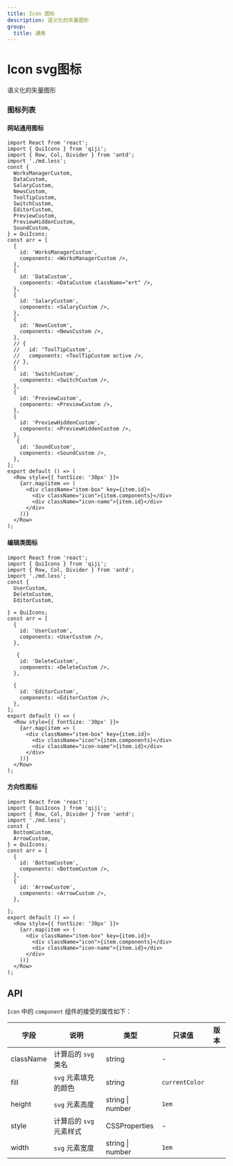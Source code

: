 ```yaml
---
title: Icon 图标
description: 语义化的矢量图形
group:
  title: 通用
---
```


# Icon svg图标

语义化的矢量图形

### 图标列表
#### 网站通用图标

```tsx
import React from 'react';
import { QuiIcons } from 'qiji';
import { Row, Col, Divider } from 'antd';
import './md.less';
const {
  WorksManagerCustom,
  DataCustom,
  SalaryCustom,
  NewsCustom,
  ToolTipCustom,
  SwitchCustom,
  EditorCustom,
  PreviewCustom,
  PreviewHiddenCustom,
  SoundCustom,
} = QuiIcons;
const arr = [
  {
    id: 'WorksManagerCustom',
    components: <WorksManagerCustom />,
  },
  {
    id: 'DataCustom',
    components: <DataCustom className="ert" />,
  },
  {
    id: 'SalaryCustom',
    components: <SalaryCustom />,
  },
  {
    id: 'NewsCustom',
    components: <NewsCustom />,
  },
  // {
  //   id: 'ToolTipCustom',
  //   components: <ToolTipCustom active />,
  // },
  {
    id: 'SwitchCustom',
    components: <SwitchCustom />,
  },
  {
    id: 'PreviewCustom',
    components: <PreviewCustom />,
  },
  {
    id: 'PreviewHiddenCustom',
    components: <PreviewHiddenCustom />,
  },
   {
    id: 'SoundCustom',
    components: <SoundCustom />,
  },
];
export default () => (
  <Row style={{ fontSize: '30px' }}>
    {arr.map(item => (
      <div className="item-box" key={item.id}>
        <div className="icon">{item.components}</div>
        <div className="icon-name">{item.id}</div>
      </div>
    ))}
  </Row>
);
```
#### 编辑类图标

```tsx
import React from 'react';
import { QuiIcons } from 'qiji';
import { Row, Col, Divider } from 'antd';
import './md.less';
const {
  UserCustom,
  DeleteCustom,
  EditorCustom,
  
} = QuiIcons;
const arr = [
  {
    id: 'UserCustom',
    components: <UserCustom />,
  },

   {
    id: 'DeleteCustom',
    components: <DeleteCustom />,
  },
 
  {
    id: 'EditorCustom',
    components: <EditorCustom />,
  },
];
export default () => (
  <Row style={{ fontSize: '30px' }}>
    {arr.map(item => (
      <div className="item-box" key={item.id}>
        <div className="icon">{item.components}</div>
        <div className="icon-name">{item.id}</div>
      </div>
    ))}
  </Row>
);
```
#### 方向性图标

```tsx
import React from 'react';
import { QuiIcons } from 'qiji';
import { Row, Col, Divider } from 'antd';
import './md.less';
const {
  BottomCustom,
  ArrowCustom,
} = QuiIcons;
const arr = [
  {
    id: 'BottomCustom',
    components: <BottomCustom />,
  },
  {
    id: 'ArrowCustom',
    components: <ArrowCustom />,
  },
 
];
export default () => (
  <Row style={{ fontSize: '30px' }}>
    {arr.map(item => (
      <div className="item-box" key={item.id}>
        <div className="icon">{item.components}</div>
        <div className="icon-name">{item.id}</div>
      </div>
    ))}
  </Row>
);
```
## API

`Icon` 中的 `component` 组件的接受的属性如下：

| 字段      | 说明                    | 类型             | 只读值         | 版本 |
| --------- | ----------------------- | ---------------- | -------------- | ---- |
| className | 计算后的 `svg` 类名     | string           | -              |      |
| fill      | `svg` 元素填充的颜色    | string           | `currentColor` |      |
| height    | `svg` 元素高度          | string \| number | `1em`          |      |
| style     | 计算后的 `svg` 元素样式 | CSSProperties    | -              |      |
| width     | `svg` 元素宽度          | string \| number | `1em`          |      |
